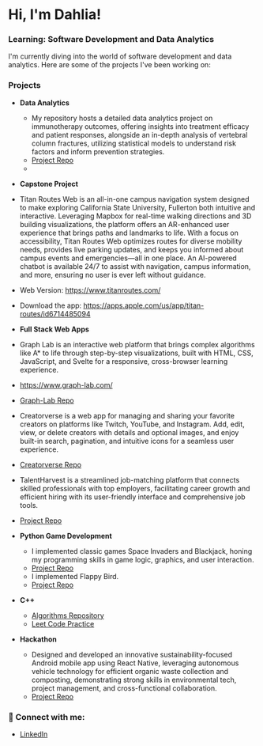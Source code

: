 # Hi, I'm Dahlia! 
### Learning: Software Development and Data Analytics 

I'm currently diving into the world of software development and data analytics. Here are some of the projects I've been working on:

### Projects
- **Data Analytics**
  - My repository hosts a detailed data analytics project on immunotherapy outcomes, offering insights into treatment efficacy and patient responses, alongside an in-depth analysis of vertebral column fractures, utilizing statistical models to understand risk factors and inform prevention strategies.
  - [Project Repo](https://github.com/dahliasukaik/Data-Analytics.git)
  - 
-  **Capstone Project**
  -  Titan Routes Web is an all-in-one campus navigation system designed to make exploring California State University, Fullerton both intuitive and interactive. Leveraging Mapbox for real-time walking directions and 3D building visualizations, the platform offers an AR-enhanced user experience that brings paths and landmarks to life. With a focus on accessibility, Titan Routes Web optimizes routes for diverse mobility needs, provides live parking updates, and keeps you informed about campus events and emergencies—all in one place. An AI-powered chatbot is available 24/7 to assist with navigation, campus information, and more, ensuring no user is ever left without guidance.
  -  Web Version: https://www.titanroutes.com/
  -  Download the app: https://apps.apple.com/us/app/titan-routes/id6714485094
-  **Full Stack Web Apps**

  - Graph Lab is an interactive web platform that brings complex algorithms like A* to life through step-by-step visualizations, built with HTML, CSS, JavaScript, and Svelte for a responsive, cross-browser learning experience.
  - https://www.graph-lab.com/
  - [Graph-Lab Repo](https://github.com/colecody27/Graph-Lab.git)
  - Creatorverse is a web app for managing and sharing your favorite creators on platforms like Twitch, YouTube, and Instagram. Add, edit, view, or delete creators with details and optional images, and enjoy built-in search, pagination, and intuitive icons for a seamless user experience.
  - [Creatorverse Repo](https://github.com/dahliasukaik/creatorverse.git)
  - TalentHarvest is a streamlined job-matching platform that connects skilled professionals with top employers, facilitating career growth and efficient hiring with its user-friendly interface and comprehensive job tools.
  - [Project Repo](https://github.com/dahliasukaik/CPSC-362-Group-6.git)
- **Python Game Development**
  - I implemented classic games Space Invaders and Blackjack, honing my programming skills in game logic, graphics, and user interaction.
  -   [Project Repo](https://github.com/dahliasukaik/Game-Development.git)
  -   I implemented Flappy Bird.
  -   [Project Repo](https://github.com/dahliasukaik/flappy-bird.git)
- **C++**
  - [Algorithms Repository](https://github.com/dahliasukaik/Algorithims-.git)
  - [Leet Code Practice](https://github.com/dahliasukaik/Leet-code-practice)
 
- **Hackathon**
  - Designed and developed an innovative sustainability-focused Android mobile app using React Native, leveraging autonomous vehicle technology for efficient organic waste collection and composting, demonstrating strong skills in environmental tech, project management, and cross-functional collaboration.
  - [Project Repo](https://github.com/srehome/green-gold)

### 🤳 Connect with me:

- [LinkedIn](https://www.linkedin.com/in/dahliasukaik928)

